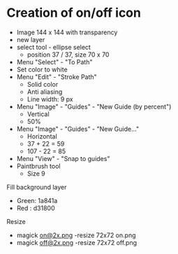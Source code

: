 # Creation of on/off icon

- Image 144 x 144 with transparency
- new layer
- select tool - ellipse select
  - position 37 / 37, size 70 x 70
- Menu "Select" - "To Path"
- Set color to white
- Menu "Edit" - "Stroke Path"
  - Solid color
  - Anti aliasing
  - Line width: 9 px
- Menu "Image" - "Guides" - "New Guide (by percent")
  - Vertical
  - 50%
- Menu "Image" - "Guides" - "New Guide..."
  - Horizontal
  -  37 + 22 = 59 
  - 107 - 22 = 85
- Menu "View" - "Snap to guides"
- Paintbrush tool
  - Size 9
  
Fill background layer
- Green: 1a841a
- Red  : d31800


Resize
- magick on@2x.png -resize 72x72 on.png
- magick off@2x.png -resize 72x72 off.png
